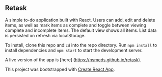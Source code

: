 ## Retask

A simple to-do application built with React. Users can add, edit and delete items, as well as mark items as complete and toggle between viewing complete and incomplete items. The default view shows all items. List data is persisted on refresh via localStorage. 

To install, clone this repo and `cd` into the repo directory. Run `npm install` to install dependencies and `npm start` to start the development server.

A live version of the app is [here] (https://nsmeds.github.io/retask).

This project was bootstrapped with [Create React App](https://github.com/facebookincubator/create-react-app).
